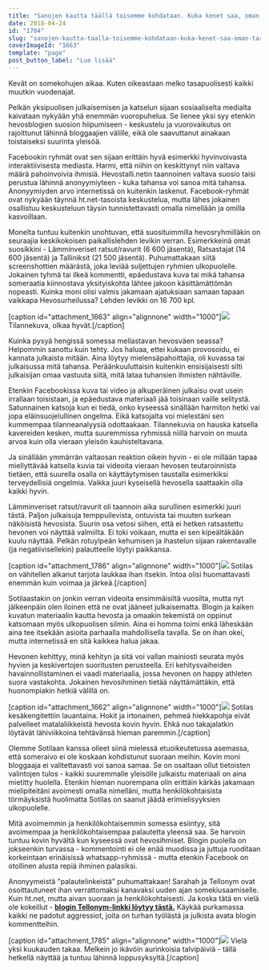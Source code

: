 ```yaml
---
title: "Sanojen kautta täällä toisemme kohdataan. Kuka kenet saa, oman tarinansa ostamaan."
date: 2018-04-24
id: "1704"
slug: "sanojen-kautta-taalla-toisemme-kohdataan-kuka-kenet-saa-oman-tarinansa-ostamaan"
coverImageId: "1663"
template: "page"
post_button_label: "Lue lisää"
---
```


Kevät on somekohujen aikaa. Kuten oikeastaan melko tasapuolisesti kaikki muutkin vuodenajat.

Pelkän yksipuolisen julkaisemisen ja katselun sijaan sosiaaliselta medialta kaivataan nykyään yhä enemmän vuoropuhelua. Se lienee yksi syy etenkin hevosblogien suosion hiipumiseen - keskustelu ja vuorovaikutus on rajoittunut lähinnä bloggaajien välille, eikä ole saavuttanut ainakaan toistaiseksi suurinta yleisöä.

Facebookin ryhmät ovat sen sijaan erittäin hyvä esimerkki hyvinvoivasta interaktiivisesta mediasta. Harmi, että niihin on keskittynyt niin valtava määrä pahoinvoivia ihmisiä. Hevostalli.netin taannoinen valtava suosio taisi perustua lähinnä anonyymiyteen - kuka tahansa voi sanoa mitä tahansa. Anonyymiyden arvo internetissä on kuitenkin laskenut. Facebook-ryhmät ovat nykyään täynnä ht.net-tasoista keskustelua, mutta lähes jokainen osallistuu keskusteluun täysin tunnistettavasti omalla nimellään ja omilla kasvoillaan.

Monelta tuntuu kuitenkin unohtuvan, että suosituimmilla hevosryhmilläkin on seuraajia keskikokoisen paikallislehden levikin verran. Esimerkkeinä omat suosikkini - Lämminveriset ratsut/ravurit (6 600 jäsentä), Ratsastajat (14 600 jäsentä) ja Talliniksit (21 500 jäsentä). Puhumattakaan siitä screenshottien määrästä, joka leviää suljettujen ryhmien ulkopuolelle. Jokainen tyhmä tai ilkeä kommentti, epäedustava kuva tai mikä tahansa someraatia kiinnostava yksityiskohta lähtee jakoon käsittämättömän nopeasti. Kuinka moni olisi valmis jakamaan ajatuksiaan samaan tapaan vaikkapa Hevosurheilussa? Lehden levikki on 16 700 kpl.

\[caption id="attachment_1663" align="alignnone" width="1000"\]![](/images/MG_3934.jpg) Tilannekuva, olkaa hyvät.\[/caption\]

Kuinka pysyä hengissä somessa mellastavan hevosväen seassa? Helpommin sanottu kuin tehty. Jos haluaa, ettei kukaan provosoidu, ei kannata julkaista mitään. Aina löytyy mielensäpahoittajia, oli kuvassa tai julkaisussa mitä tahansa. Peräänkuuluttaisin kuitenkin ensisijaisesti silti julkaisijan omaa vastuuta siitä, mitä lataa tuhansien ihmisten nähtäville.

Etenkin Facebookissa kuva tai video ja alkuperäinen julkaisu ovat usein irrallaan toisistaan, ja epäedustava materiaali jää toisinaan vaille selitystä. Satunnainen katsoja kun ei tiedä, onko kyseessä sinällään harmiton hetki vai jopa eläinsuojelullinen ongelma. Eikä katsojalta voi mielestäni sen kummempaa tilanneanalyysiä odottaakaan. Tilannekuvia on hauska katsella kavereiden kesken, mutta suuremmissa ryhmissä niillä harvoin on muuta arvoa kuin olla vieraan yleisön kauhisteltavana.

Ja sinällään ymmärrän valtaosan reaktion oikein hyvin - ei ole millään tapaa miellyttävää katsella kuvia tai videoita vieraan hevosen teutaroinnista tietäen, että suurella osalla on käyttäytymisen taustalla esimerkiksi terveydellisiä ongelmia. Vaikka juuri kyseisellä hevosella saattaakin olla kaikki hyvin.

Lämminveriset ratsut/ravurit oli taannoin aika surullinen esimerkki juuri tästä. Paljon julkaisuja temppuilevista, ontuvista tai muuten surkean näköisistä hevosista. Suurin osa vetosi siihen, että ei hetken ratsastettu hevonen voi näyttää valmiilta. Ei toki voikaan, mutta ei sen kipeältäkään kuulu näyttää. Pelkän rotuylpeän kehumisen ja ihastelun sijaan rakentavalle (ja negatiivisellekin) palautteelle löytyi paikkansa.

\[caption id="attachment_1786" align="alignnone" width="1000"\]![](/images/MG_3892.jpg) Sotilas on vähitellen alkanut tarjota laukkaa ihan itsekin. Intoa olisi huomattavasti enemmän kuin voimaa ja järkeä.\[/caption\]

Sotilaastakin on jonkin verran videoita ensimmäisiltä vuosilta, mutta nyt jälkeenpäin olen iloinen että ne ovat jääneet julkaisematta. Blogin ja kaiken kuvatun materiaalin kautta hevosta ja omaakin tekemistä on oppinut katsomaan myös ulkopuolisen silmin. Aina ei homma toimi enkä läheskään aina tee itsekään asioita parhaalla mahdollisella tavalla. Se on ihan okei, mutta internetissä en sitä kaikkea halua jakaa.

Hevonen kehittyy, minä kehityn ja sitä voi vallan mainiosti seurata myös hyvien ja keskivertojen suoritusten perusteella. Eri kehitysvaiheiden havainnollistaminen ei vaadi materiaalia, jossa hevonen on happy athleten suora vastakohta. Jokainen hevosihminen tietää näyttämättäkin, että huonompiakin hetkiä välillä on.

\[caption id="attachment_1662" align="alignnone" width="1000"\]![](/images/MG_3652.jpg) Sotilas kesäkengitettiin lauantaina. Hokit ja irtonainen, pehmeä hiekkapohja eivät palvelleet matalaliikkeistä hevosta kovin hyvin. Ehkä nuo takajalatkin löytävät lähiviikkoina tehtävänsä hieman paremmin.\[/caption\]

Olemme Sotilaan kanssa olleet siinä mielessä etuoikeutetussa asemassa, että someraivo ei ole koskaan kohdistunut suoraan meihin. Kovin moni bloggaaja ei valitettavasti voi sanoa samaa. Se on osaltaan ollut tietoisten valintojen tulos - kaikki suuremmalle yleisölle julkaistu materiaali on aina mietitty huolella. Etenkin hieman nuorempana olin erittäin kärkäs jakamaan mielipiteitäni avoimesti omalla nimelläni, mutta henkilökohtaisista törmäyksistä huolimatta Sotilas on saanut jäädä erimielisyyksien ulkopuolelle.

Mitä avoimemmin ja henkilökohtaisemmin somessa esiintyy, sitä avoimempaa ja henkilökohtaisempaa palautetta yleensä saa. Se harvoin tuntuu kovin hyvältä kun kyseessä ovat hevosihmiset. Blogin puolella on jokseenkin turvassa - kommentointi ei ole enää muodissa ja juttuja ruoditaan korkeintaan erinäisissä whatsapp-ryhmissä - mutta etenkin Facebook on otollinen alusta repiä ihminen palasiksi.

Anonyymeistä "palautelinkeistä" puhumattakaan! Sarahah ja Tellonym ovat osoittautuneet ihan verrattomaksi kanavaksi uuden ajan somekiusaamiselle. Kuin ht.net, mutta aivan suoraan ja henkilökohtaisesti. Ja koska tätä en vielä ole kokeillut - [**blogin Tellonym-linkki löytyy tästä.**](https://tellonym.me/maisahyttinen) Käykää purkamassa kaikki ne padotut aggressiot, joita on turhan työlästä ja julkista avata blogin kommentteihin.

\[caption id="attachment_1785" align="alignnone" width="1000"\]![](/images/MG_3255.jpg) Vielä yksi kuukauden takaa. Melkein jo ikävöin aurinkoisia talvipäiviä - tällä hetkellä näyttää ja tuntuu lähinnä loppusyksyltä.\[/caption\]

